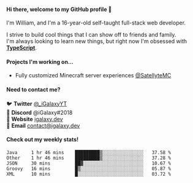 #### Hi there, welcome to my GitHub profile 👋
I'm William, and I'm a 16-year-old self-taught full-stack web developer.

I strive to build cool things that I can show off to friends and family. \
I'm always looking to learn new things, but right now I'm obsessed with **[TypeScript](https://www.typescriptlang.org/)**.

#### Projects I'm working on...
- Fully customized Minecraft server experiences [@SatellyteMC](https://github.com/SatellyteMC)

#### Need to contact me?
🐦 **Twitter** [@\_iGalaxyYT](https://twitter.com/_iGalaxyYT) \
💬 **Discord** @iGalaxy#2018 \
🚀 **Website** [igalaxy.dev](https://igalaxy.dev) \
📧 **Email** [contact@igalaxy.dev](mailto://contact@igalaxy.dev)

#### Check out my weekly stats!
<!--START_SECTION:waka-->
```text
Java     1 hr 46 mins    █████████▒░░░░░░░░░░░░░░░   37.58 % 
Other    1 hr 46 mins    █████████▒░░░░░░░░░░░░░░░   37.28 % 
JSON     30 mins         ██▓░░░░░░░░░░░░░░░░░░░░░░   10.67 % 
Groovy   16 mins         █▒░░░░░░░░░░░░░░░░░░░░░░░   05.87 % 
XML      10 mins         █░░░░░░░░░░░░░░░░░░░░░░░░   03.72 % 
```
<!--END_SECTION:waka-->

<!--
**iGalaxyYT/iGalaxyYT** is a ✨ _special_ ✨ repository because its `README.md` (this file) appears on your GitHub profile.

Here are some ideas to get you started:

- 🔭 I’m currently working on ...
- 🌱 I’m currently learning ...
- 👯 I’m looking to collaborate on ...
- 🤔 I’m looking for help with ...
- 💬 Ask me about ...
- 📫 How to reach me: ...
- 😄 Pronouns: ...
- ⚡ Fun fact: ...
-->
